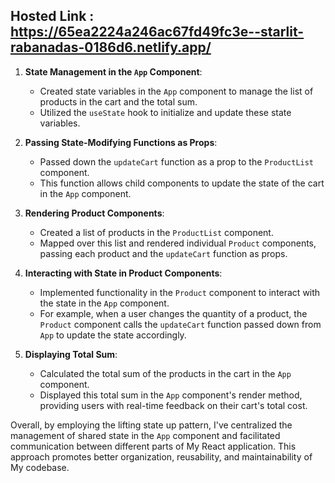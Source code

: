 ## Hosted Link : https://65ea2224a246ac67fd49fc3e--starlit-rabanadas-0186d6.netlify.app/

1. **State Management in the `App` Component**:
   - Created state variables in the `App` component to manage the list of products in the cart and the total sum.
   - Utilized the `useState` hook to initialize and update these state variables.
2. **Passing State-Modifying Functions as Props**:

   - Passed down the `updateCart` function as a prop to the `ProductList` component.
   - This function allows child components to update the state of the cart in the `App` component.

3. **Rendering Product Components**:

   - Created a list of products in the `ProductList` component.
   - Mapped over this list and rendered individual `Product` components, passing each product and the `updateCart` function as props.

4. **Interacting with State in Product Components**:

   - Implemented functionality in the `Product` component to interact with the state in the `App` component.
   - For example, when a user changes the quantity of a product, the `Product` component calls the `updateCart` function passed down from `App` to update the state accordingly.

5. **Displaying Total Sum**:
   - Calculated the total sum of the products in the cart in the `App` component.
   - Displayed this total sum in the `App` component's render method, providing users with real-time feedback on their cart's total cost.

Overall, by employing the lifting state up pattern, I've centralized the management of shared state in the `App` component and facilitated communication between different parts of My React application. This approach promotes better organization, reusability, and maintainability of My codebase.
